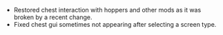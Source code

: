 - Restored chest interaction with hoppers and other mods as it was broken by a recent change.
- Fixed chest gui sometimes not appearing after selecting a screen type.